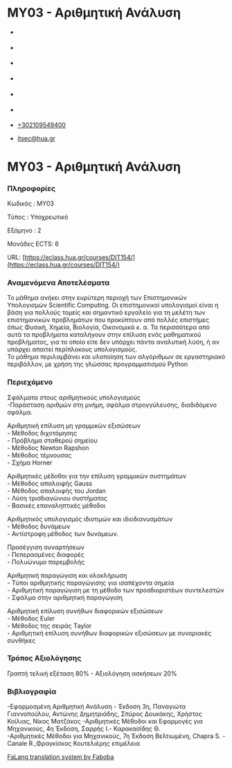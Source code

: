 ΜΥ03 - Αριθμητική Ανάλυση
===============  

*   [](https://www.facebook.com/ditharokopio)
*   [](https://www.youtube.com/channel/UCEHkYirpXF1nSLxDCrfDZ4A)
*   [](https://www.linkedin.com/company/77699385)
*   [](https://www.instagram.com/dithua)

*   [](https://dit.hua.gr/index.php/el/studies/undergraduate-studies)
*   [](https://dit.hua.gr/index.php/en/studies/undergraduate-studies)

*   [+302109549400](tel:+302109549400)
*   [itsec@hua.gr](mailto:itsec@hua.gr)

ΜΥ03 - Αριθμητική Ανάλυση
=========================

### Πληροφορίες

Κωδικός : ΜΥ03

Τύπος : Υποχρεωτικό

Εξάμηνο : 2

Μονάδες ECTS: 6

URL: [https://eclass.hua.gr/courses/DIT154/](https://eclass.hua.gr/courses/DIT154/)

### Αναμενόμενα Αποτελέσματα

Το μάθημα ανήκει στην ευρύτερη περιοχή των Επιστημονικών Υπολογισμών Scientific Computing. Οι επιστημονικοί υπολογισμοί είναι η βάση για πολλούς τομείς και σημαντικό εργαλείο για τη μελέτη των επιστημονικών προβλημάτων που προκύπτουν από πολλές επιστήμες όπως Φυσική, Χημεία, Βιολογία, Οικονομικά κ. α. Τα περισσότερα από αυτά τα προβλήματα καταλήγουν στην επίλυση ενός μαθηματικού προβλήματος, για το οποίο είτε δεν υπάρχει πάντα αναλυτική λύση, ή αν υπάρχει απαιτεί περίπλοκους υπολογισμούς.  
Το μάθημα περιλαμβάνει και υλοποίηση των αλγόριθμων σε εργαστηριακό περιβάλλον, με χρήση της γλώσσας προγραμματισμού Python

### Περιεχόμενο

Σφάλματα στους αριθμητικούς υπολογισμούς  
\-Παράσταση αριθμών στη μνήμη, σφάλμα στρογγύλευσης, διαδιδόμενο σφάλμα.  
  
Αριθμητική επίλυση μη γραμμικών εξισώσεων  
\- Μέθοδος διχοτόμησης  
\- Πρόβλημα σταθερού σημείου  
\- Μέθοδος Νewton Rapshon  
\- Μέθοδος τέμνουσας  
\- Σχήμα Horner  
  
Αριθμητικές μέδοθοι για την επίλυση γραμμικών συστημάτων  
\- Μέθοδος απαλοιφής Gauss  
\- Μέθοδος απαλοιφής του Jordan  
\- Λύση τρισδιαγώνιου συστήματος  
\- Βασικές επαναληπτικές μέθοδοι  
  
Αριθμητικός υπολογισμός ιδιοτιμών και ιδιοδιανυσμάτων  
\- Μέθοδος δυνάμεων  
\- Αντίστροφη μέθοδος των δυνάμεων.  
  
Προσέγγιση συναρτήσεων  
\- Πεπερασμένες διαφορές  
\- Πολυώνυμο παρεμβολής  
  
Αριθμητική παραγώγιση και ολοκλήρωση  
\- Tύποι αριθμητικής παραγώγισης για ισαπέχοντα σημεία  
\- Αριθμητική παραγώγιση με τη μέθοδο των προσδιοριστέων συντελεστών  
\- Σφάλμα στην αριθμητική παραγώγιση  
  
Αριθμητική επίλυση συνήθων διαφορικών εξισώσεων  
\- Μέθοδος Euler  
\- Μέθοδος της σειράς Τaylor  
\- Αριθμητική επίλυση συνήθων διαφορικών εξισώσεων με συνοριακές συνθήκες

### Τρόπος Αξιολόγησης

Γραπτή τελική εξέταση 80% - Αξιολόγηση ασκήσεων 20%

### Βιβλιογραφία

\-Εφαρμοσμένη Αριθμητική Ανάλυση - Έκδοση 3η, Παναγιώτα Γιαννοπούλου, Αντώνης Δημητριάδης, Σπύρος Δουκάκης, Χρήστος Κοίλιας, Νίκος Ματζάκος -Αριθμητικές Μέθοδοι και Εφαρμογές για Μηχανικούς, 4η Έκδοση, Σαρρής Ι.- Καρακασίδης Θ.  
\-Αριθμητικές Μέθοδοι για Μηχανικούς, 7η Έκδοση Βελτιωμένη, Chapra S. - Canale R.,Φραγκίσκος Κουτελιέρης επιμέλεια

[FaLang translation system by Faboba](http://www.faboba.com/ "Faboba : Création de composantJoomla")

[](https://dit.hua.gr/index.php/el/studies/undergraduate-studies?view=article&id=1878:my03-arithmetike-analyse&catid=90#)